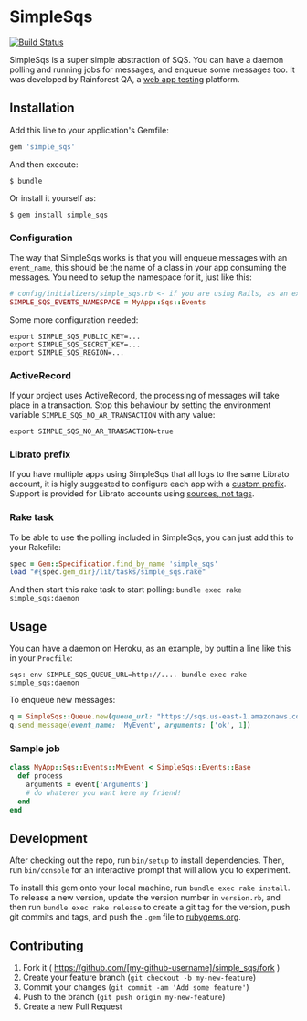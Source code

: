 # SimpleSqs

[![Build Status](https://travis-ci.org/rainforestapp/simple_sqs.svg)](https://travis-ci.org/rainforestapp/simple_sqs)

SimpleSqs is a super simple abstraction of SQS. You can have a daemon polling and running jobs for messages, and enqueue some messages too. It was developed by Rainforest QA, a [web app testing](https://www.rainforestqa.com/product/web-app-testing/) platform.

## Installation

Add this line to your application's Gemfile:

```ruby
gem 'simple_sqs'
```

And then execute:

    $ bundle

Or install it yourself as:

    $ gem install simple_sqs

### Configuration

The way that SimpleSqs works is that you will enqueue messages with an `event_name`, this should be the name of a class in your app consuming the messages. You need to setup the namespace for it, just like this:

```ruby
# config/initializers/simple_sqs.rb <- if you are using Rails, as an example
SIMPLE_SQS_EVENTS_NAMESPACE = MyApp::Sqs::Events
```

Some more configuration needed:

```
export SIMPLE_SQS_PUBLIC_KEY=...
export SIMPLE_SQS_SECRET_KEY=...
export SIMPLE_SQS_REGION=...
```

### ActiveRecord

If your project uses ActiveRecord, the processing of messages will take place in a transaction. Stop this behaviour by setting the environment variable `SIMPLE_SQS_NO_AR_TRANSACTION` with any value:

```
export SIMPLE_SQS_NO_AR_TRANSACTION=true
```

### Librato prefix

If you have multiple apps using SimpleSqs that all logs to the same Librato account, it is higly suggested to configure each app with a [custom prefix](https://github.com/librato/librato-rails#custom-prefixes). Support is provided for Librato accounts using [sources, not tags](https://www.librato.com/docs/kb/faq/account_questions/tags_or_sources/).

### Rake task

To be able to use the polling included in SimpleSqs, you can just add this to your Rakefile:

```ruby
spec = Gem::Specification.find_by_name 'simple_sqs'
load "#{spec.gem_dir}/lib/tasks/simple_sqs.rake"
```

And then start this rake task to start polling: `bundle exec rake simple_sqs:daemon`

## Usage

You can have a daemon on Heroku, as an example, by puttin a line like this in your `Procfile`:

```
sqs: env SIMPLE_SQS_QUEUE_URL=http://.... bundle exec rake simple_sqs:daemon
```

To enqueue new messages:

```ruby
q = SimpleSqs::Queue.new(queue_url: "https://sqs.us-east-1.amazonaws.com...../my-queue-name")
q.send_message(event_name: 'MyEvent', arguments: ['ok', 1])
```

### Sample job

```ruby
class MyApp::Sqs::Events::MyEvent < SimpleSqs::Events::Base
  def process
    arguments = event['Arguments']
    # do whatever you want here my friend!
  end
end

```

## Development

After checking out the repo, run `bin/setup` to install dependencies. Then, run `bin/console` for an interactive prompt that will allow you to experiment.

To install this gem onto your local machine, run `bundle exec rake install`. To release a new version, update the version number in `version.rb`, and then run `bundle exec rake release` to create a git tag for the version, push git commits and tags, and push the `.gem` file to [rubygems.org](https://rubygems.org).

## Contributing

1. Fork it ( https://github.com/[my-github-username]/simple_sqs/fork )
2. Create your feature branch (`git checkout -b my-new-feature`)
3. Commit your changes (`git commit -am 'Add some feature'`)
4. Push to the branch (`git push origin my-new-feature`)
5. Create a new Pull Request
